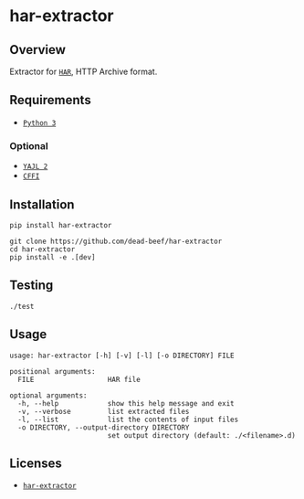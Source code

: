 # har-extractor

## Overview

Extractor for [`HAR`](https://dvcs.w3.org/hg/webperf/raw-file/tip/specs/HAR/Overview.html), HTTP Archive format.

## Requirements

- [`Python 3`](https://www.python.org/)

### Optional

- [`YAJL 2`](https://lloyd.github.io/yajl/)
- [`CFFI`](https://pypi.python.org/pypi/cffi)

## Installation

```
pip install har-extractor
```

```
git clone https://github.com/dead-beef/har-extractor
cd har-extractor
pip install -e .[dev]
```

## Testing

```
./test
```

## Usage

```
usage: har-extractor [-h] [-v] [-l] [-o DIRECTORY] FILE

positional arguments:
  FILE                  HAR file

optional arguments:
  -h, --help            show this help message and exit
  -v, --verbose         list extracted files
  -l, --list            list the contents of input files
  -o DIRECTORY, --output-directory DIRECTORY
                        set output directory (default: ./<filename>.d)
```

## Licenses

* [`har-extractor`](https://github.com/dead-beef/har-extractor/blob/master/LICENSE)
